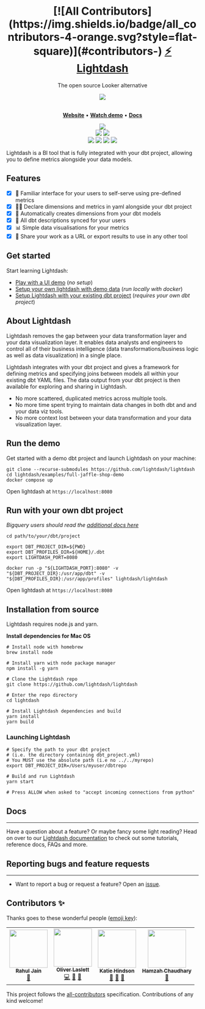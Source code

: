 <h1 align="center">
<!-- ALL-CONTRIBUTORS-BADGE:START - Do not remove or modify this section -->
[![All Contributors](https://img.shields.io/badge/all_contributors-4-orange.svg?style=flat-square)](#contributors-)
<!-- ALL-CONTRIBUTORS-BADGE:END -->
        <a href="https://www.lightdash.com">⚡️ Lightdash </a>
</h1>

<p align="center">The open source Looker alternative</p>

<div align="center">
        <a target="_blank" href="https://www.loom.com/share/f3725e98ce4840bda3f719da647f58b0"><img align="center" style="max-width:300px;" src="/static/screenshots/lightdashpreview.gif"> </a>
</div>
<br>
<p align="center">
    <a href="http://www.lightdash.com"><b>Website</b></a> •
    <a href="https://www.loom.com/share/f3725e98ce4840bda3f719da647f58b0"><b>Watch demo</b></a> • 
    <a href="http://docs.lightdash.com/"><b>Docs</b></a>
</p>
<div align="center">
<img src="https://img.shields.io/github/license/lightdash/lightdash" />
</div>
<div align="center">
<img src="https://img.shields.io/docker/cloud/build/lightdash/lightdash" />
<img src="https://img.shields.io/snyk/vulnerabilities/github/lightdash/lightdash?label=snyk%20vulnerabilities" />
</div>
<div align="center">
<img src="https://img.shields.io/github/languages/top/lightdash/lightdash" />
<img src="https://img.shields.io/docker/v/lightdash/lightdash?label=latest%20image" />
<img src="https://img.shields.io/github/package-json/dependency-version/lightdash/lightdash/react?filename=packages%2Ffrontend%2Fpackage.json" />
<img src="https://img.shields.io/github/package-json/dependency-version/lightdash/lightdash/express?filename=packages%2Fbackend%2Fpackage.json" />
</div>

Lightdash is a BI tool that is fully integrated with your dbt project, allowing you to define metrics alongside your data models.

## Features

* [x] 🙏 Familiar interface for your users to self-serve using pre-defined metrics
* [x] 👩‍💻 Declare dimensions and metrics in yaml alongside your dbt project
* [x] 🤖 Automatically creates dimensions from your dbt models
* [x] 📖 All dbt descriptions synced for your users
* [x] 📊 Simple data visualisations for your metrics
* [x] 🚀 Share your work as a URL or export results to use in any other tool

## Get started

Start learning Lightdash:

* [Play with a UI demo](https://demo.lightdash.com) (*no setup*)
* [Setup your own lightdash with demo data](https://docs.lightdash.com/get-started/setup-the-demo-project) (*run locally with docker*)
* [Setup Lightdash with your existing dbt project](https://docs.lightdash.com/get-started/setup-an-existing-dbt-project) (*requires your own dbt project*)

## About Lightdash

Lightdash removes the gap between your data transformation layer and your data visualization layer. It enables data analysts and engineers to control all of their business intelligence (data transformations/business logic as well as data visualization) in a single place.

Lightdash integrates with your dbt project and gives a framework for defining metrics and specifying joins between models all within your existing dbt YAML files. The data output from your dbt project is then available for exploring and sharing in Lightdash.

- No more scattered, duplicated metrics across multiple tools.
- No more time spent trying to maintain data changes in both dbt and and your data viz tools.  
- No more context lost between your data transformation and your data visualization layer.

## Run the demo

Get started with a demo dbt project and launch Lightdash on your machine:

```shell
git clone --recurse-submodules https://github.com/lightdash/lightdash
cd lightdash/examples/full-jaffle-shop-demo
docker compose up
```

Open lightdash at `https://localhost:8080`

## Run with your own dbt project

*Bigquery users should read the [additional docs here](https://docs.lightdash.com/get-started/setup-an-existing-dbt-project)*

```shell
cd path/to/your/dbt/project

export DBT_PROJECT_DIR=${PWD}
export DBT_PROFILES_DIR=${HOME}/.dbt
export LIGHTDASH_PORT=8080

docker run -p "${LIGHTDASH_PORT}:8080" -v "${DBT_PROJECT_DIR}:/usr/app/dbt" -v "${DBT_PROFILES_DIR}:/usr/app/profiles" lightdash/lightdash
```

Open lightdash at `https://localhost:8080`

## Installation from source

Lightdash requires node.js and yarn.

**Install dependencies for Mac OS**
```shell
# Install node with homebrew
brew install node

# Install yarn with node package manager
npm install -g yarn

# Clone the Lightdash repo
git clone https://github.com/lightdash/lightdash

# Enter the repo directory
cd lightdash

# Install Lightdash dependencies and build
yarn install
yarn build
```

### Launching Lightdash

```shell
# Specify the path to your dbt project
# (i.e. the directory containing dbt_project.yml)
# You MUST use the absolute path (i.e no ../../myrepo)
export DBT_PROJECT_DIR=/Users/myuser/dbtrepo

# Build and run Lightdash
yarn start

# Press ALLOW when asked to "accept incoming connections from python"
```

## Docs

---
Have a question about a feature? Or maybe fancy some light reading? Head on over to our [Lightdash documentation](https://docs.lightdash.com/) to check out some tutorials, reference docs, FAQs and more.

## Reporting bugs and feature requests

---
- Want to report a bug or request a feature? Open an [issue](https://github.com/lightdash/lightdash/issues/new/choose).

## Contributors ✨

Thanks goes to these wonderful people ([emoji key](https://allcontributors.org/docs/en/emoji-key)):

<!-- ALL-CONTRIBUTORS-LIST:START - Do not remove or modify this section -->
<!-- prettier-ignore-start -->
<!-- markdownlint-disable -->
<table>
  <tr>
    <td align="center"><a href="https://www.linkedin.com/in/rahul-jain-83055b45/"><img src="https://avatars.githubusercontent.com/u/370587?v=4?s=100" width="100px;" alt=""/><br /><sub><b>Rahul Jain</b></sub></a><br /><a href="https://github.com/lightdash/lightdash/commits?author=rahulj51" title="Documentation">📖</a></td>
    <td align="center"><a href="https://github.com/owlas"><img src="https://avatars.githubusercontent.com/u/11660098?v=4?s=100" width="100px;" alt=""/><br /><sub><b>Oliver Laslett</b></sub></a><br /><a href="https://github.com/lightdash/lightdash/commits?author=owlas" title="Code">💻</a> <a href="https://github.com/lightdash/lightdash/commits?author=owlas" title="Documentation">📖</a> <a href="https://github.com/lightdash/lightdash/issues?q=author%3Aowlas" title="Bug reports">🐛</a></td>
    <td align="center"><a href="https://github.com/TuringLovesDeathMetal"><img src="https://avatars.githubusercontent.com/u/31848148?v=4?s=100" width="100px;" alt=""/><br /><sub><b>Katie Hindson</b></sub></a><br /><a href="https://github.com/lightdash/lightdash/issues?q=author%3ATuringLovesDeathMetal" title="Bug reports">🐛</a> <a href="https://github.com/lightdash/lightdash/commits?author=TuringLovesDeathMetal" title="Documentation">📖</a> <a href="#design-TuringLovesDeathMetal" title="Design">🎨</a></td>
    <td align="center"><a href="http://www.hamzahchaudhary.com"><img src="https://avatars.githubusercontent.com/u/14341285?v=4?s=100" width="100px;" alt=""/><br /><sub><b>Hamzah Chaudhary</b></sub></a><br /><a href="https://github.com/lightdash/lightdash/commits?author=hamzahc1" title="Documentation">📖</a></td>
  </tr>
</table>

<!-- markdownlint-restore -->
<!-- prettier-ignore-end -->

<!-- ALL-CONTRIBUTORS-LIST:END -->

This project follows the [all-contributors](https://github.com/all-contributors/all-contributors) specification. Contributions of any kind welcome!